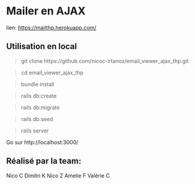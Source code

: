 <h1>Mailer en AJAX</h1> 

lien: https://mailthp.herokuapp.com/



<h2>Utilisation en local</h2>


> <p>git clone https://github.com/nicoc-irtanos/email_viewer_ajax_thp.git

> cd email_viewer_ajax_thp

> bundle install 

> rails db:create

> rails db:migrate

> rails db:seed

> rails server  

Go sur http://localhost:3000/

<h2>Réalisé par la team:</h2>

Nico C
Dimitri K
Nico Z
Amelie F
Valérie C
  
